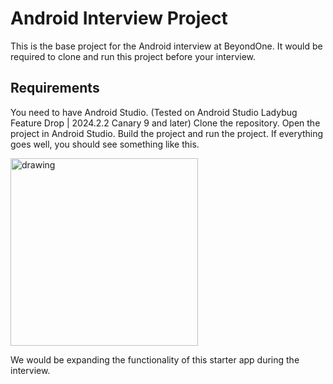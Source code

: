 # Android Interview Project
This is the base project for the Android interview at BeyondOne. It would be required to clone and run this project before your interview.

## Requirements
You need to have Android Studio. (Tested on Android Studio Ladybug Feature Drop | 2024.2.2 Canary 9 and later)
Clone the repository.
Open the project in Android Studio.
Build the project and run the project.
If everything goes well, you should see something like this.


<img src="https://github.com/user-attachments/assets/6c7a57e6-e1cf-4aa5-93bd-dc8aca15745f" alt="drawing" width="300"/>

We would be expanding the functionality of this starter app during the interview.
